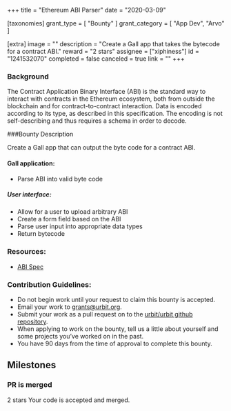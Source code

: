 +++
title = "Ethereum ABI Parser"
date = "2020-03-09"

[taxonomies]
grant_type = [ "Bounty" ]
grant_category = [ "App Dev", "Arvo" ]

[extra]
image = ""
description = "Create a Gall app that takes the bytecode for a contract ABI."
reward = "2 stars"
assignee = ["xiphiness"]
id = "1241532070"
completed = false
canceled = true
link = ""
+++

### Background

The Contract Application Binary Interface (ABI) is the standard way to interact with contracts in the Ethereum ecosystem, both from outside the blockchain and for contract-to-contract interaction. Data is encoded according to its type, as described in this specification. The encoding is not self-describing and thus requires a schema in order to decode.

###Bounty Description

Create a Gall app that can output the byte code for a contract ABI.

#### Gall application:

- Parse ABI into valid byte code

##### User interface:

- Allow for a user to upload arbitrary ABI
- Create a form field based on the ABI
- Parse user input into appropriate data types
- Return bytecode

### Resources:

- [ABI Spec](https://solidity.readthedocs.io/en/v0.5.3/abi-spec.html)

### Contribution Guidelines:

- Do not begin work until your request to claim this bounty is accepted.
- Email your work to grants@urbit.org.
- Submit your work as a pull request on to the [urbit/urbit github repository](https://github.com/urbit/urbit).
- When applying to work on the bounty, tell us a little about yourself and some projects you’ve worked on in the past.
- You have 90 days from the time of approval to complete this bounty.

## Milestones

### PR is merged

2 stars
Your code is accepted and merged.
